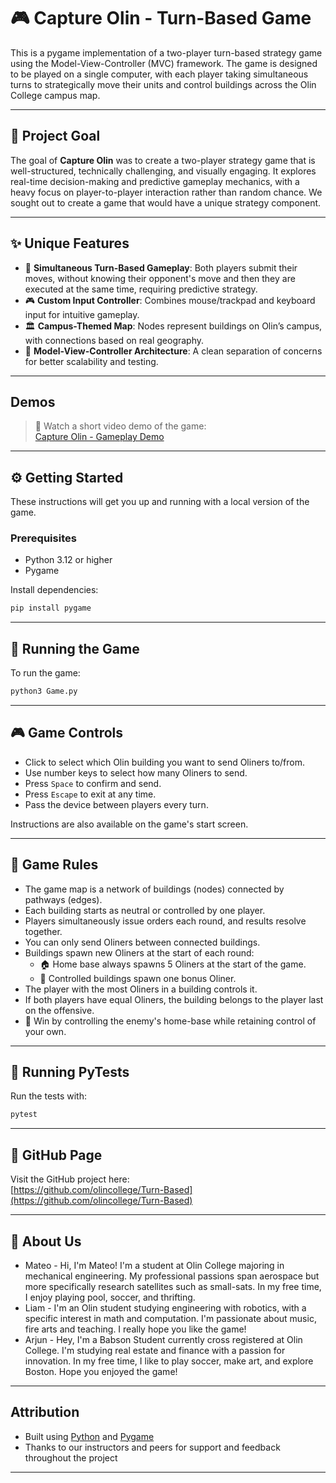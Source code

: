 # 🎮 Capture Olin - Turn-Based Game

This is a pygame implementation of a two-player turn-based strategy game using the Model-View-Controller (MVC) framework. The game is designed to be played on a single computer, with each player taking simultaneous turns to strategically move their units and control buildings across the Olin College campus map.

---

## 🎯 Project Goal

The goal of **Capture Olin** was to create a two-player strategy game that is well-structured, technically challenging, and visually engaging. It explores real-time decision-making and predictive gameplay mechanics, with a heavy focus on player-to-player interaction rather than random chance. We sought out to create a game that would have a unique strategy component.

---

## ✨ Unique Features

- 🧠 **Simultaneous Turn-Based Gameplay**: Both players submit their moves, without knowing their opponent's move and then they are executed at the same time, requiring predictive strategy.
- 🎮 **Custom Input Controller**: Combines mouse/trackpad and keyboard input for intuitive gameplay.
- 🏛️ **Campus-Themed Map**: Nodes represent buildings on Olin’s campus, with connections based on real geography.
- 🔁 **Model-View-Controller Architecture**: A clean separation of concerns for better scalability and testing.

---

## Demos

> 🎥 Watch a short video demo of the game:  
[Capture Olin - Gameplay Demo](https://drive.google.com/file/d/1foizQ9pveL60IgcA24T1aSrCRpO4kmzs/view?usp=sharing)
---

## ⚙️ Getting Started

These instructions will get you up and running with a local version of the game.

### Prerequisites

- Python 3.12 or higher  
- Pygame

Install dependencies:

```bash
pip install pygame
```

---

## 🚀 Running the Game

To run the game:

```bash
python3 Game.py
```

---

## 🎮 Game Controls

- Click to select which Olin building you want to send Oliners to/from.
- Use number keys to select how many Oliners to send.
- Press `Space` to confirm and send.
- Press `Escape` to exit at any time.
- Pass the device between players every turn.

Instructions are also available on the game's start screen. 

---

## 📜 Game Rules

- The game map is a network of buildings (nodes) connected by pathways (edges).
- Each building starts as neutral or controlled by one player.
- Players simultaneously issue orders each round, and results resolve together.
- You can only send Oliners between connected buildings.
- Buildings spawn new Oliners at the start of each round:
  - 🏠 Home base always spawns 5 Oliners at the start of the game.
  - 🏢 Controlled buildings spawn one bonus Oliner.
- The player with the most Oliners in a building controls it.
- If both players have equal Oliners, the building belongs to the player last on the offensive.
- 🎯 Win by controlling the enemy's home-base while retaining control of your own.

---

## 🧪 Running PyTests

Run the tests with:

```bash
pytest
```

---


## 🔗 GitHub Page

Visit the GitHub project here:  
[https://github.com/olincollege/Turn-Based](https://github.com/olincollege/Turn-Based)

---

## 👥 About Us

- Mateo - Hi, I'm Mateo! I'm a student at Olin College majoring in mechanical engineering. My professional passions span aerospace but more specifically research satellites such as small-sats. In my free time, I enjoy playing pool, soccer, and thrifting.
- Liam - I'm an Olin student studying engineering with robotics, with a specific interest in math and computation. I'm passionate about music, fire arts and teaching. I really hope you like the game!
- Arjun - Hey, I'm a Babson Student currently cross registered at Olin College. I'm studying real estate and finance with a passion for innovation. In my free time, I like to play soccer, make art, and explore Boston. Hope you enjoyed the game!


---

## Attribution

- Built using [Python](https://www.python.org/) and [Pygame](https://www.pygame.org/news)
- Thanks to our instructors and peers for support and feedback throughout the project

---
